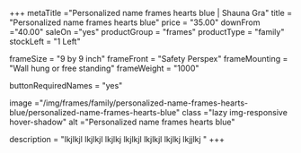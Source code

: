 +++
metaTitle ="Personalized name frames hearts blue | Shauna Gra"
title = "Personalized name frames hearts blue"
price = "35.00"
downFrom ="40.00"
saleOn ="yes"
productGroup = "frames"
productType = "family"
stockLeft = "1 Left" 
 
frameSize = "9 by 9 inch" 
frameFront = "Safety Perspex" 
frameMounting = "Wall hung or free standing" 
frameWeight = "1000" 
 
buttonRequiredNames = "yes"
 
image ="/img/frames/family/personalized-name-frames-hearts-blue/personalized-name-frames-hearts-blue"
class ="lazy img-responsive hover-shadow"
alt ="Personalized name frames hearts blue"
 
description = "lkjlkjl lkjlkjl lkjlkj lkjlkjl lkjlkjl lkjlkj lkjjlkj "
+++
